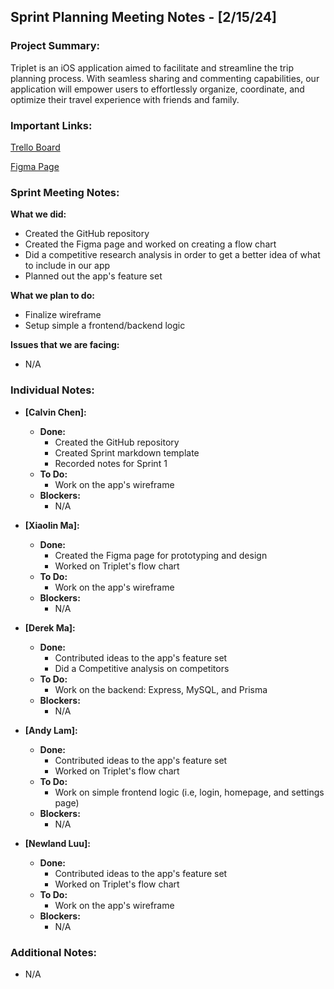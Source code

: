 ## Sprint Planning Meeting Notes - [2/15/24]

### **Project Summary:**

Triplet is an iOS application aimed to facilitate and streamline the trip planning process. With seamless sharing and commenting capabilities, our application will empower users to effortlessly organize, coordinate, and optimize their travel experience with friends and family.

### **Important Links:**

[Trello Board](https://trello.com/invite/b/OypZmBTq/ATTI206a0bd3b645a7a996c3d7a407be8f3a38BA8E12/triplet)

[Figma Page](https://www.figma.com/file/YD1pgMpGIpVLccyFjbvJRt/Triplet-Flow-Chart?type=whiteboard&node-id=0%3A1&t=WyW6GuQih4Op8yX0-1)

### **Sprint Meeting Notes:**

**What we did:**

- Created the GitHub repository
- Created the Figma page and worked on creating a flow chart
- Did a competitive research analysis in order to get a better idea of what to include in our app
- Planned out the app's feature set

**What we plan to do:**

- Finalize wireframe
- Setup simple a frontend/backend logic

**Issues that we are facing:**

- N/A

### **Individual Notes:**

- **[Calvin Chen]:**

  - **Done:**
    - Created the GitHub repository
    - Created Sprint markdown template
    - Recorded notes for Sprint 1
  - **To Do:**
    - Work on the app's wireframe
  - **Blockers:**
    - N/A

- **[Xiaolin Ma]:**
  - **Done:**
    - Created the Figma page for prototyping and design
    - Worked on Triplet's flow chart
  - **To Do:**
    - Work on the app's wireframe
  - **Blockers:**
    - N/A
- **[Derek Ma]:**
  - **Done:**
    - Contributed ideas to the app's feature set
    - Did a Competitive analysis on competitors
  - **To Do:**
    - Work on the backend: Express, MySQL, and Prisma
  - **Blockers:**
    - N/A
- **[Andy Lam]:**
  - **Done:**
    - Contributed ideas to the app's feature set
    - Worked on Triplet's flow chart
  - **To Do:**
    - Work on simple frontend logic (i.e, login, homepage, and settings page)
  - **Blockers:**
    - N/A
- **[Newland Luu]:**
  - **Done:**
    - Contributed ideas to the app's feature set
    - Worked on Triplet's flow chart
  - **To Do:**
    - Work on the app's wireframe
  - **Blockers:**
    - N/A

### **Additional Notes:**

- N/A

